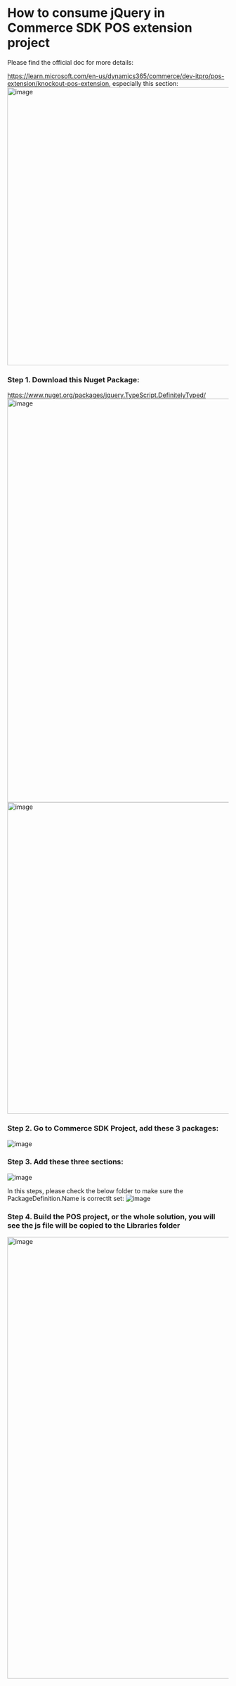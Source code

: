 # How to consume jQuery in Commerce SDK  POS extension project
Please find the official doc for more details:

https://learn.microsoft.com/en-us/dynamics365/commerce/dev-itpro/pos-extension/knockout-pos-extension, especially this section:
<img width="632" alt="image" src="https://github.com/zhangguanghuib/NewCommerceSDK/assets/14832260/5294225b-6cc2-4ca4-bc42-c6ccf787a678">

### Step 1.   Download this Nuget Package:
https://www.nuget.org/packages/jquery.TypeScript.DefinitelyTyped/<br/>
<img width="917" alt="image" src="https://github.com/zhangguanghuib/NewCommerceSDK/assets/14832260/d11cadb3-6deb-4915-ab84-9907a69154f1"><br/>
<img width="708" alt="image" src="https://github.com/zhangguanghuib/NewCommerceSDK/assets/14832260/b4561ba9-0be6-4d96-bb4c-816ac392b7e2"><br/>


### Step 2. Go to Commerce SDK  Project,  add these 3 packages:
![image](https://github.com/zhangguanghuib/NewCommerceSDK/assets/14832260/fbb387b2-47f3-4023-8def-d980f4a97cfb)

### Step 3. Add these three sections:
![image](https://github.com/zhangguanghuib/NewCommerceSDK/assets/14832260/08d367ee-ee59-465d-93b6-9ee891055e10)

In this steps, please check the below folder to make sure the PackageDefinition.Name is correctlt set:
![image](https://github.com/zhangguanghuib/NewCommerceSDK/assets/14832260/a022c62b-99fc-4852-a507-f5249a3be7e7)

### Step 4. Build the POS project, or the whole solution, you will see the js file will be copied to the Libraries folder 
<img width="1004" alt="image" src="https://github.com/zhangguanghuib/NewCommerceSDK/assets/14832260/f22d4c8e-315d-4826-93e9-248356fbd4f3">






